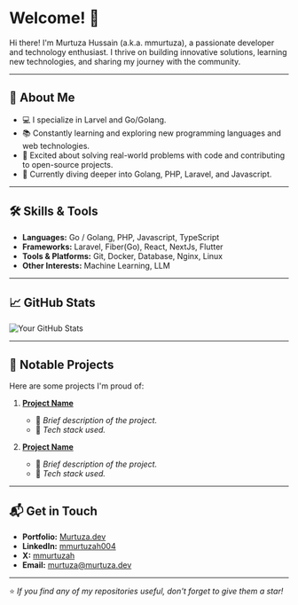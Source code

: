 # Welcome! 👋

Hi there! I'm Murtuza Hussain (a.k.a. mmurtuza), a passionate developer and technology enthusiast. I thrive on building innovative solutions, learning new technologies, and sharing my journey with the community.

---

## 🌟 About Me

- 💻 I specialize in Larvel and Go/Golang.
- 📚 Constantly learning and exploring new programming languages and web technologies.
- 🚀 Excited about solving real-world problems with code and contributing to open-source projects.
- 🌱 Currently diving deeper into Golang, PHP, Laravel, and Javascript.

---

## 🛠️ Skills & Tools

- **Languages:** Go / Golang, PHP, Javascript, TypeScript
- **Frameworks:** Laravel, Fiber(Go), React, NextJs, Flutter
- **Tools & Platforms:** Git, Docker, Database, Nginx, Linux
- **Other Interests:** Machine Learning, LLM

---

## 📈 GitHub Stats

![Your GitHub Stats](https://github-readme-stats.vercel.app/api?username=mmurtuza&show_icons=true&theme=radical)

---

## 📂 Notable Projects

Here are some projects I'm proud of:

1. **[Project Name](link-to-project)**
   - 📌 *Brief description of the project.*
   - 🔧 *Tech stack used.*

2. **[Project Name](link-to-project)**
   - 📌 *Brief description of the project.*
   - 🔧 *Tech stack used.*

---

## 📬 Get in Touch

- **Portfolio:** [Murtuza.dev](https://murtuza.dev)
- **LinkedIn:** [mmurtuzah004](https://www.linkedin.com/in/mmurtuzah004/)
- **X:** [mmurtuzah](https://twitter.com/MMurtuzaH)
- **Email:** [murtuza@murtuza.dev](murtuza@murtuza.dev)

---

⭐️ *If you find any of my repositories useful, don't forget to give them a star!*
